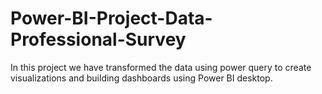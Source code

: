 # Power-BI-Project-Data-Professional-Survey
In this project we have transformed the data using power query to create visualizations and building dashboards using Power BI desktop.
